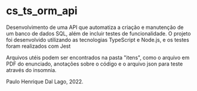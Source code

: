 # cs_ts_orm_api

Desenvolvimento de uma API que automatiza a criação e manutenção de um banco de dados SQL, além de incluir testes de funcionalidade. O projeto foi desenvolvido utilizando as tecnologias TypeScript e Node.js, e os testes foram realizados com Jest

Arquivos utéis podem ser encontrados na pasta "itens", como o arquivo em PDF do enunciado, anotações sobre o código e o arquivo json para teste através do insomnia.

Paulo Henrique Dal Lago, 2022.
